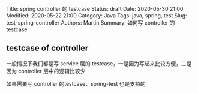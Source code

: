 Title: spring controller 的 testcase
Status: draft
Date: 2020-05-30 21:00
Modified: 2020-05-22 21:00
Category: Java
Tags: java, spring, test
Slug: test-spring-controller
Authors: Martin
Summary: 如何写 controller 的 testcase

## testcase of controller

一般情况下我们都是写 service 层的 testcase，一是因为写起来比较方便，二是因为 controller 层中的逻辑比较少

如果需要写 controller 的testcase，spring-test 也是支持的

```

```



